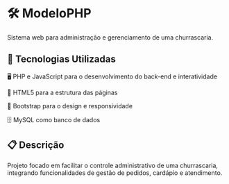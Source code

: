 <h1> 🛠️ ModeloPHP </h1>
<p>Sistema web para administração e gerenciamento de uma churrascaria.</p>
<h2>🚀 Tecnologias Utilizadas</h2>

🖥️ PHP e JavaScript para o desenvolvimento do back-end e interatividade

🧱 HTML5 para a estrutura das páginas

🎨 Bootstrap para o design e responsividade

🗄️ MySQL como banco de dados

<h2>📋 Descrição </h2>

Projeto focado em facilitar o controle administrativo de uma churrascaria, integrando funcionalidades de gestão de pedidos, cardápio e atendimento.

